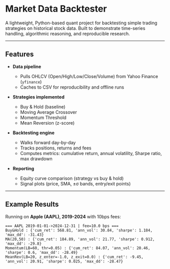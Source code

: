 # Market Data Backtester
A lightweight, Python-based quant project for backtesting simple trading strategies on historical stock data.
Built to demonstrate time-series handling, algorithmic reasoning, and reproducible research.

---

## Features
- **Data pipeline**
    - Pulls OHLCV (Open/High/Low/Close/Volume) from Yahoo Finance (`yfinance`)
    - Caches to CSV for reproducibility and offline runs

- **Strategies implemented**
    - Buy & Hold (baseline)
    - Moving Average Crossover
    - Momentum Threshold
    - Mean Reversion (z-score)

- **Backtesting engine**
    - Walks forward day-by-day
    - Tracks positions, returns and fees
    - Computes metrics: cumulative return, annual volatility, Sharpe ratio, max drawdown

- **Reporting**
    - Equity curve comparison (strategy vs buy & hold)
    - Signal plots (price, SMA, ±σ bands, entry/exit points)
 
---

## Example Results

Running on **Apple (AAPL), 2019-2024** with 10bps fees:
```
=== AAPL 2019-01-01->2024-12-31 | fee=10.0 bps ===
Buy&Hold : {'cum_ret': 568.81, 'ann_vol': 30.84, 'sharpe': 1.184, 'max_dd': -31.43}
MA(20,50) : {'cum_ret': 184.89, 'ann_vol': 21.77, 'sharpe': 0.912, 'max_dd': -29.8}
Momentum(LB=60, thr=0.05) : {'cum_ret': 84.07, 'ann_vol': 20.46, 'sharpe': 0.6, 'max_dd': -28.49}
MeanRev(LB=20, z_enter=-1.0, z_exit=0.0) : {'cum_ret': -9.45, 'ann_vol': 20.91, 'sharpe': 0.025, 'max_dd': -28.47}
```
